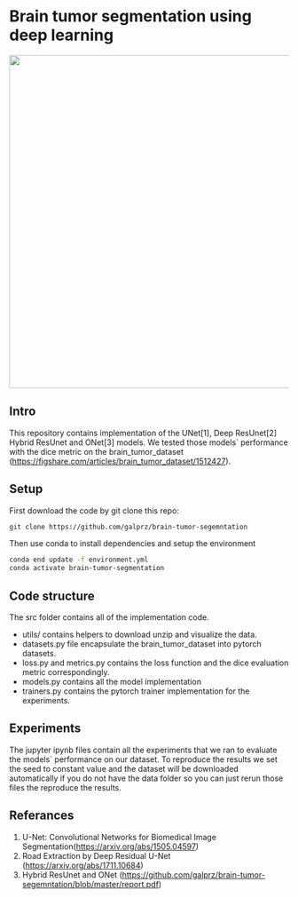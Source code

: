 # Brain tumor segmentation using deep learning
<p align="center">
  <img src="https://raw.githubusercontent.com/galprz/brain-tumor-segemntation/master/images/segmentations.png" width="600"/>
</p>

## Intro
This repository contains implementation of the UNet[1], Deep ResUnet[2] Hybrid ResUnet and ONet[3] models.
We tested those models` performance with the dice metric on the brain_tumor_dataset (https://figshare.com/articles/brain_tumor_dataset/1512427).

## Setup
First download the code by git clone this repo:
```bash
git clone https://github.com/galprz/brain-tumor-segemntation
```
Then use conda to install dependencies and setup the environment 
```bash
conda end update -f environment.yml
conda activate brain-tumor-segmentation
```
## Code structure
The src folder contains all of the implementation code.
+ utils/ contains helpers to download unzip and visualize the data.
+ datasets.py file encapsulate the brain_tumor_dataset into pytorch datasets.
+ loss.py and metrics.py contains the loss function and the dice evaluation metric correspondingly.
+ models.py contains all the model implementation
+ trainers.py contains the pytorch trainer implementation for the experiments.

## Experiments
The jupyter ipynb files contain all the experiments that we ran to evaluate the models` performance on our dataset.
To reproduce the results we set the seed to constant value and the dataset will be downloaded automatically if you 
do not have the data folder so you can just rerun those files the reproduce the results.
## Referances
1. U-Net: Convolutional Networks for Biomedical Image Segmentation(https://arxiv.org/abs/1505.04597)
2. Road Extraction by Deep Residual U-Net (https://arxiv.org/abs/1711.10684)
3. Hybrid ResUnet and ONet (https://github.com/galprz/brain-tumor-segemntation/blob/master/report.pdf)